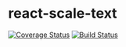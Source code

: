 react-scale-text 
=========================

[![Coverage Status](https://coveralls.io/repos/github/datchley/react-scale-text/badge.svg?branch=master)](https://coveralls.io/github/datchley/react-scale-text?branch=master)
[![Build Status](https://travis-ci.org/datchley/react-scale-text.svg?branch=master)](https://travis-ci.org/datchley/react-scale-text)